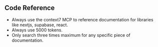## Code Reference
- Always use the context7 MCP to reference documentation for libraries like nextjs, supabase, react.
- Always use 5000 tokens.
- Only search three times maximum for any specific piece of documentation.